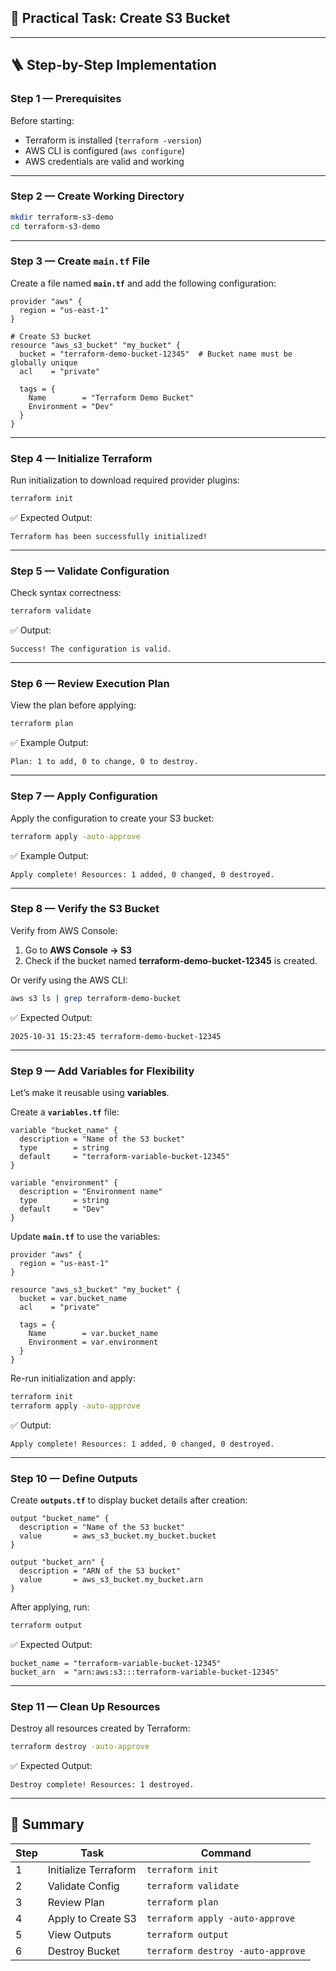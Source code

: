 ## 🎯 Practical Task: **Create S3 Bucket**

---

## 🪜 Step-by-Step Implementation

### **Step 1 — Prerequisites**

Before starting:
- Terraform is installed (`terraform -version`)
- AWS CLI is configured (`aws configure`)
- AWS credentials are valid and working

---

### **Step 2 — Create Working Directory**

```bash
mkdir terraform-s3-demo
cd terraform-s3-demo
```

---

### **Step 3 — Create `main.tf` File**

Create a file named **`main.tf`** and add the following configuration:

```hcl
provider "aws" {
  region = "us-east-1"
}

# Create S3 bucket
resource "aws_s3_bucket" "my_bucket" {
  bucket = "terraform-demo-bucket-12345"  # Bucket name must be globally unique
  acl    = "private"

  tags = {
    Name        = "Terraform Demo Bucket"
    Environment = "Dev"
  }
}
```

---

### **Step 4 — Initialize Terraform**

Run initialization to download required provider plugins:

```bash
terraform init
```

✅ Expected Output:

```
Terraform has been successfully initialized!
```

---

### **Step 5 — Validate Configuration**

Check syntax correctness:

```bash
terraform validate
```

✅ Output:

```
Success! The configuration is valid.
```

---

### **Step 6 — Review Execution Plan**

View the plan before applying:

```bash
terraform plan
```

✅ Example Output:

```
Plan: 1 to add, 0 to change, 0 to destroy.
```

---

### **Step 7 — Apply Configuration**

Apply the configuration to create your S3 bucket:

```bash
terraform apply -auto-approve
```

✅ Example Output:

```
Apply complete! Resources: 1 added, 0 changed, 0 destroyed.
```

---

### **Step 8 — Verify the S3 Bucket**

Verify from AWS Console:

1. Go to **AWS Console → S3**
2. Check if the bucket named **terraform-demo-bucket-12345** is created.

Or verify using the AWS CLI:

```bash
aws s3 ls | grep terraform-demo-bucket
```

✅ Expected Output:

```
2025-10-31 15:23:45 terraform-demo-bucket-12345
```

---

### **Step 9 — Add Variables for Flexibility**

Let’s make it reusable using **variables**.

Create a **`variables.tf`** file:

```hcl
variable "bucket_name" {
  description = "Name of the S3 bucket"
  type        = string
  default     = "terraform-variable-bucket-12345"
}

variable "environment" {
  description = "Environment name"
  type        = string
  default     = "Dev"
}
```

Update **`main.tf`** to use the variables:

```hcl
provider "aws" {
  region = "us-east-1"
}

resource "aws_s3_bucket" "my_bucket" {
  bucket = var.bucket_name
  acl    = "private"

  tags = {
    Name        = var.bucket_name
    Environment = var.environment
  }
}
```

Re-run initialization and apply:

```bash
terraform init
terraform apply -auto-approve
```

✅ Output:

```
Apply complete! Resources: 1 added, 0 changed, 0 destroyed.
```

---

### **Step 10 — Define Outputs**

Create **`outputs.tf`** to display bucket details after creation:

```hcl
output "bucket_name" {
  description = "Name of the S3 bucket"
  value       = aws_s3_bucket.my_bucket.bucket
}

output "bucket_arn" {
  description = "ARN of the S3 bucket"
  value       = aws_s3_bucket.my_bucket.arn
}
```

After applying, run:

```bash
terraform output
```

✅ Expected Output:

```
bucket_name = "terraform-variable-bucket-12345"
bucket_arn  = "arn:aws:s3:::terraform-variable-bucket-12345"
```

---

### **Step 11 — Clean Up Resources**

Destroy all resources created by Terraform:

```bash
terraform destroy -auto-approve
```

✅ Expected Output:

```
Destroy complete! Resources: 1 destroyed.
```

---

## 🧾 Summary

| Step | Task                 | Command                           |
| ---- | -------------------- | --------------------------------- |
| 1    | Initialize Terraform | `terraform init`                  |
| 2    | Validate Config      | `terraform validate`              |
| 3    | Review Plan          | `terraform plan`                  |
| 4    | Apply to Create S3   | `terraform apply -auto-approve`   |
| 5    | View Outputs         | `terraform output`                |
| 6    | Destroy Bucket       | `terraform destroy -auto-approve` |

